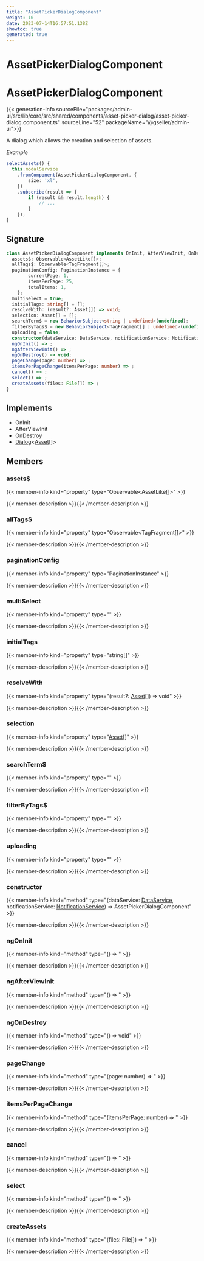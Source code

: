 ```yaml
---
title: "AssetPickerDialogComponent"
weight: 10
date: 2023-07-14T16:57:51.138Z
showtoc: true
generated: true
---
```

<!-- This file was generated from the Vendure source. Do not modify. Instead, re-run the "docs:build" script -->

# AssetPickerDialogComponent
<div class="symbol">


# AssetPickerDialogComponent

{{< generation-info sourceFile="packages/admin-ui/src/lib/core/src/shared/components/asset-picker-dialog/asset-picker-dialog.component.ts" sourceLine="52" packageName="@gseller/admin-ui">}}

A dialog which allows the creation and selection of assets.

*Example*

```TypeScript
selectAssets() {
  this.modalService
    .fromComponent(AssetPickerDialogComponent, {
        size: 'xl',
    })
    .subscribe(result => {
        if (result && result.length) {
            // ...
        }
    });
}
```

## Signature

```TypeScript
class AssetPickerDialogComponent implements OnInit, AfterViewInit, OnDestroy, Dialog<Asset[]> {
  assets$: Observable<AssetLike[]>;
  allTags$: Observable<TagFragment[]>;
  paginationConfig: PaginationInstance = {
        currentPage: 1,
        itemsPerPage: 25,
        totalItems: 1,
    };
  multiSelect = true;
  initialTags: string[] = [];
  resolveWith: (result?: Asset[]) => void;
  selection: Asset[] = [];
  searchTerm$ = new BehaviorSubject<string | undefined>(undefined);
  filterByTags$ = new BehaviorSubject<TagFragment[] | undefined>(undefined);
  uploading = false;
  constructor(dataService: DataService, notificationService: NotificationService)
  ngOnInit() => ;
  ngAfterViewInit() => ;
  ngOnDestroy() => void;
  pageChange(page: number) => ;
  itemsPerPageChange(itemsPerPage: number) => ;
  cancel() => ;
  select() => ;
  createAssets(files: File[]) => ;
}
```
## Implements

 * OnInit
 * AfterViewInit
 * OnDestroy
 * <a href='/admin-ui-api/providers/modal-service#dialog'>Dialog</a>&#60;<a href='/typescript-api/entities/asset#asset'>Asset</a>[]&#62;


## Members

### assets$

{{< member-info kind="property" type="Observable&#60;AssetLike[]&#62;"  >}}

{{< member-description >}}{{< /member-description >}}

### allTags$

{{< member-info kind="property" type="Observable&#60;TagFragment[]&#62;"  >}}

{{< member-description >}}{{< /member-description >}}

### paginationConfig

{{< member-info kind="property" type="PaginationInstance"  >}}

{{< member-description >}}{{< /member-description >}}

### multiSelect

{{< member-info kind="property" type=""  >}}

{{< member-description >}}{{< /member-description >}}

### initialTags

{{< member-info kind="property" type="string[]"  >}}

{{< member-description >}}{{< /member-description >}}

### resolveWith

{{< member-info kind="property" type="(result?: <a href='/typescript-api/entities/asset#asset'>Asset</a>[]) =&#62; void"  >}}

{{< member-description >}}{{< /member-description >}}

### selection

{{< member-info kind="property" type="<a href='/typescript-api/entities/asset#asset'>Asset</a>[]"  >}}

{{< member-description >}}{{< /member-description >}}

### searchTerm$

{{< member-info kind="property" type=""  >}}

{{< member-description >}}{{< /member-description >}}

### filterByTags$

{{< member-info kind="property" type=""  >}}

{{< member-description >}}{{< /member-description >}}

### uploading

{{< member-info kind="property" type=""  >}}

{{< member-description >}}{{< /member-description >}}

### constructor

{{< member-info kind="method" type="(dataService: <a href='/admin-ui-api/providers/data-service#dataservice'>DataService</a>, notificationService: <a href='/admin-ui-api/providers/notification-service#notificationservice'>NotificationService</a>) => AssetPickerDialogComponent"  >}}

{{< member-description >}}{{< /member-description >}}

### ngOnInit

{{< member-info kind="method" type="() => "  >}}

{{< member-description >}}{{< /member-description >}}

### ngAfterViewInit

{{< member-info kind="method" type="() => "  >}}

{{< member-description >}}{{< /member-description >}}

### ngOnDestroy

{{< member-info kind="method" type="() => void"  >}}

{{< member-description >}}{{< /member-description >}}

### pageChange

{{< member-info kind="method" type="(page: number) => "  >}}

{{< member-description >}}{{< /member-description >}}

### itemsPerPageChange

{{< member-info kind="method" type="(itemsPerPage: number) => "  >}}

{{< member-description >}}{{< /member-description >}}

### cancel

{{< member-info kind="method" type="() => "  >}}

{{< member-description >}}{{< /member-description >}}

### select

{{< member-info kind="method" type="() => "  >}}

{{< member-description >}}{{< /member-description >}}

### createAssets

{{< member-info kind="method" type="(files: File[]) => "  >}}

{{< member-description >}}{{< /member-description >}}


</div>
